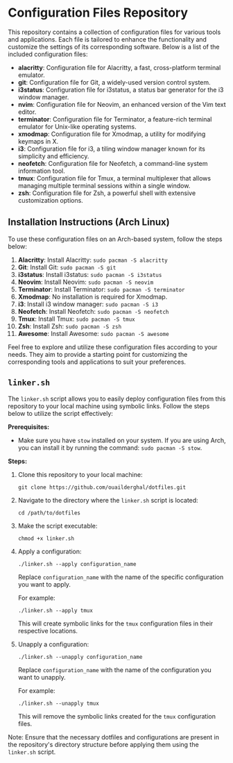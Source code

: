 # Configuration Files Repository

This repository contains a collection of configuration files for various tools and applications. Each file is tailored to enhance the functionality and customize the settings of its corresponding software. Below is a list of the included configuration files:

- **alacritty**: Configuration file for Alacritty, a fast, cross-platform terminal emulator.
- **git**: Configuration file for Git, a widely-used version control system.
- **i3status**: Configuration file for i3status, a status bar generator for the i3 window manager.
- **nvim**: Configuration file for Neovim, an enhanced version of the Vim text editor.
- **terminator**: Configuration file for Terminator, a feature-rich terminal emulator for Unix-like operating systems.
- **xmodmap**: Configuration file for Xmodmap, a utility for modifying keymaps in X.
- **i3**: Configuration file for i3, a tiling window manager known for its simplicity and efficiency.
- **neofetch**: Configuration file for Neofetch, a command-line system information tool.
- **tmux**: Configuration file for Tmux, a terminal multiplexer that allows managing multiple terminal sessions within a single window.
- **zsh**: Configuration file for Zsh, a powerful shell with extensive customization options.

## Installation Instructions (Arch Linux)

To use these configuration files on an Arch-based system, follow the steps below:

1. **Alacritty**: Install Alacritty: `sudo pacman -S alacritty`
2. **Git**: Install Git: `sudo pacman -S git`
3. **i3status**: Install i3status: `sudo pacman -S i3status`
4. **Neovim**: Install Neovim: `sudo pacman -S neovim`
5. **Terminator**: Install Terminator: `sudo pacman -S terminator`
6. **Xmodmap**: No installation is required for Xmodmap. 
7. **i3**: Install i3 window manager: `sudo pacman -S i3`
8. **Neofetch**: Install Neofetch: `sudo pacman -S neofetch`
9. **Tmux**: Install Tmux: `sudo pacman -S tmux`
11. **Zsh**: Install Zsh: `sudo pacman -S zsh`
12. **Awesome**: Install Awesome: `sudo pacman -S awesome`

Feel free to explore and utilize these configuration files according to your needs. They aim to provide a starting point for customizing the corresponding tools and applications to suit your preferences.

## `linker.sh`

The `linker.sh` script allows you to easily deploy configuration files from this repository to your local machine using symbolic links. Follow the steps below to utilize the script effectively:

**Prerequisites:**

- Make sure you have `stow` installed on your system. If you are using Arch, you can install it by running the command: `sudo pacman -S stow`.

**Steps:**

1. Clone this repository to your local machine:

   ```shell
   git clone https://github.com/ouailderghal/dotfiles.git
   ```

2. Navigate to the directory where the `linker.sh` script is located:

   ```shell
   cd /path/to/dotfiles
   ```

3. Make the script executable:

   ```shell
   chmod +x linker.sh
   ```

4. Apply a configuration:

   ```shell
   ./linker.sh --apply configuration_name
   ```

   Replace `configuration_name` with the name of the specific configuration you want to apply.

   For example:

   ```shell
   ./linker.sh --apply tmux
   ```

   This will create symbolic links for the `tmux` configuration files in their respective locations.

5. Unapply a configuration:

   ```shell
   ./linker.sh --unapply configuration_name
   ```

   Replace `configuration_name` with the name of the configuration you want to unapply.

   For example:

   ```shell
   ./linker.sh --unapply tmux
   ```

   This will remove the symbolic links created for the `tmux` configuration files.

Note: Ensure that the necessary dotfiles and configurations are present in the repository's directory structure before applying them using the `linker.sh` script.

